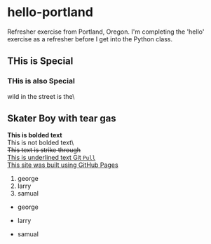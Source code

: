 # hello-portland
Refresher exercise from Portland, Oregon.
I'm completing the 'hello' exercise as a refresher before I get into the Python class.
## THis is Special
### THis is also Special
wild in the street is the\
## Skater Boy with tear gas
**This is bolded text**<br>
This is not bolded text\  
~~This text is strike through~~  
<ins>This is underlined text<ins>
Git `Pull`  
This site was built using [GitHub Pages](https://pages.github.com/)  
1. george
2. larry
3. samual
- george
+ larry
* samual
